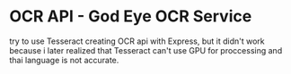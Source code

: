 # OCR API - God Eye OCR Service
try to use Tesseract creating OCR api with Express, but it didn't work because i later realized that Tesseract can't use GPU for proccessing and thai language is not accurate.

